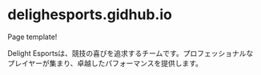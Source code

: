 # delighesports.gidhub.io
Page template!

Delight Esportsは、競技の喜びを追求するチームです。プロフェッショナルなプレイヤーが集まり、卓越したパフォーマンスを提供します。
